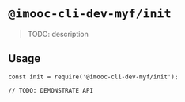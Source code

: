 # `@imooc-cli-dev-myf/init`

> TODO: description

## Usage

```
const init = require('@imooc-cli-dev-myf/init');

// TODO: DEMONSTRATE API
```
